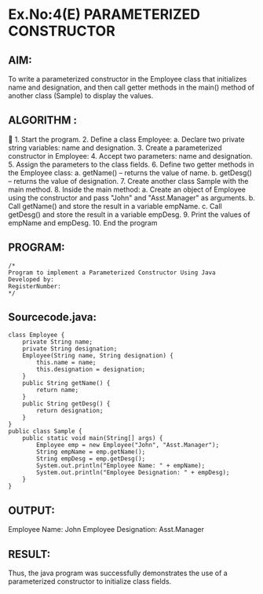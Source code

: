 # Ex.No:4(E)  PARAMETERIZED CONSTRUCTOR
## AIM:
To write a parameterized constructor in the Employee class that initializes name and designation, and then call getter methods in the main() method of another class (Sample) to display the values.

## ALGORITHM :


	1.	Start the program.
2.	Define a class Employee:
    a.	  Declare two private string variables: name and designation.
3.	Create a parameterized constructor in Employee:
4.	Accept two parameters: name and designation.
5.	Assign the parameters to the class fields.
6.	Define two getter methods in the Employee class:
     a.	getName() – returns the value of name.
     b.	getDesg() – returns the value of designation.
7.	Create another class Sample with the main method.
8.	Inside the main method:
     a.	Create an object of Employee using the constructor and pass "John" and "Asst.Manager" as arguments.
     b.	Call getName() and store the result in a variable empName.
     c.	Call getDesg() and store the result in a variable empDesg.
9.	Print the values of empName and empDesg.
10.	End the program



## PROGRAM:
 ```
/*
Program to implement a Parameterized Constructor Using Java
Developed by: 
RegisterNumber:  
*/
```

## Sourcecode.java:
```
class Employee {
    private String name;
    private String designation;
    Employee(String name, String designation) {
        this.name = name;
        this.designation = designation;
    }
    public String getName() {
        return name;
    }
    public String getDesg() {
        return designation;
    }
}
public class Sample {
    public static void main(String[] args) {
        Employee emp = new Employee("John", "Asst.Manager");
        String empName = emp.getName();
        String empDesg = emp.getDesg();
        System.out.println("Employee Name: " + empName);
        System.out.println("Employee Designation: " + empDesg);
    }
}
```








## OUTPUT:

Employee Name: John
Employee Designation: Asst.Manager





## RESULT:
Thus, the  java program was successfully demonstrates the use of a parameterized constructor to initialize class fields.

 


